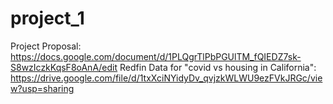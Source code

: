 # project_1
Project Proposal: https://docs.google.com/document/d/1PLQgrTlPbPGUlTM_fQIEDZ7sk-S8wzIczkKqsF8oAnA/edit
Redfin Data for "covid vs housing in California": https://drive.google.com/file/d/1txXciNYidyDv_qvjzkWLWU9ezFVkJRGc/view?usp=sharing
